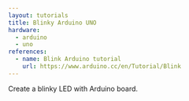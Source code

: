 ```yaml
---
layout: tutorials
title: Blinky Arduino UNO
hardware:
  - arduino
  - uno
references:
  - name: Blink Arduino tutorial
    url: https://www.arduino.cc/en/Tutorial/Blink
---
```


Create a blinky LED with Arduino board.
